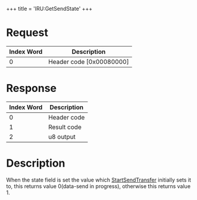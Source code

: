 +++
title = 'IRU:GetSendState'
+++

# Request

| Index Word | Description                |
|------------|----------------------------|
| 0          | Header code \[0x00080000\] |

# Response

| Index Word | Description |
|------------|-------------|
| 0          | Header code |
| 1          | Result code |
| 2          | u8 output   |

# Description

When the state field is set the value which
[StartSendTransfer](IRU:StartSendTransfer "wikilink") initially sets it
to, this returns value 0(data-send in progress), otherwise this returns
value 1.
